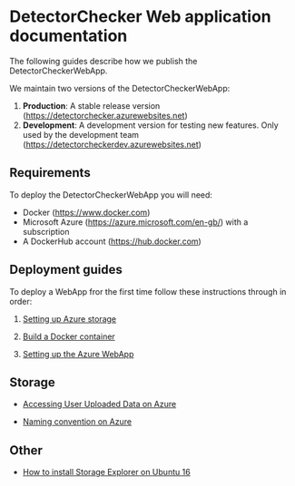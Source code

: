 # DetectorChecker Web application documentation

The following guides describe how we publish the DetectorCheckerWebApp.

We maintain two versions of the DetectorCheckerWebApp:

1. **Production**: A stable release version (https://detectorchecker.azurewebsites.net) 
2. **Development**: A development version for testing new features. Only used by the development team (https://detectorcheckerdev.azurewebsites.net)


## Requirements

To deploy the DetectorCheckerWebApp you will need:
- Docker (https://www.docker.com)
- Microsoft Azure (https://azure.microsoft.com/en-gb/) with a subscription
- A DockerHub account (https://hub.docker.com)

## Deployment guides

To deploy a WebApp fror the first time follow these instructions through in order:

1. [Setting up Azure storage](./files/Developer_Docs/azure_setup.md)

2. [Build a Docker container](.//files/Developer_Docs/build_webapp_container.md)

3. [Setting up the Azure WebApp](.//files/Developer_Docs/create_webapp.md)


## Storage

- [Accessing User Uploaded Data on Azure](./files/Data/access_azure_storage.md)

- [Naming convention on Azure](./files/Data/naming.md)


## Other
- [How to install Storage Explorer on Ubuntu 16](./files/Installation/install_on_ubuntu16.md)